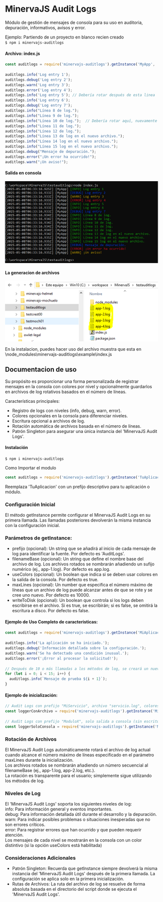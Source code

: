 # MinervaJS Audit Logs
Módulo de gestión de mensajes de consola para su uso en auditoria, depuración, informativos, avisos y error.  
  
Ejemplo: Partiendo de un proyecto en blanco recien creado  
`$ npm i minervajs-auditlogs`  
  
#### Archivo: index.js  
```javascript
const auditlogs = require('minervajs-auditlogs').getInstance('MyApp', 'app.log', true, 5, true);  
  
auditlogs.info('Log entry 1');  
auditlogs.debug('Log entry 2');  
auditlogs.warn('Log entry 3');  
auditlogs.error('Log entry 4');  
auditlogs.info('Log entry 5'); // Debería rotar después de esta linea  
auditlogs.info('Log entry 6');  
auditlogs.debug('Log entry 7');  
auditlogs.info("Línea 8 de log.");  
auditlogs.info("Línea 9 de log.");  
auditlogs.info("Línea 10 de log.");  // Debería rotar aquí, nuevamente
auditlogs.info("Línea 11 de log.");  
auditlogs.info("Línea 12 de log.");  
auditlogs.info("Línea 13 de log en el nuevo archivo.");  
auditlogs.info("Línea 14 log en el nuevo archivo.");  
auditlogs.info("Línea 15 log en el nuevo archivo.");  
auditlogs.debug("Mensaje de depuración.");  
auditlogs.error("¡Un error ha ocurrido!");  
auditlogs.warn("¡Un aviso!");  
```  
  
#### Salida en consola
![Descripción de la imagen](/images/CapturaAuditLogs.PNG)

#### La generacion de archivos
![Descripción de la imagen](/images/CapturaAuditLogsfiles.PNG)

En la instalacion, puedes hacer uso del archivo muestra que esta en \node_modules\minervajs-auditlogs\example\index.js  


## Documentacion de uso
Su propósito es proporcionar una forma personalizada de registrar mensajes en la consola con colores por nivel y opcionalmente guardarlos en archivos de log rotativos basados en el número de líneas.  
  
Características principales:
* Registro de logs con niveles (info, debug, warn, error).
* Colores opcionales en la consola para diferenciar niveles.
* Escritura opcional a archivos de log.
* Rotación automática de archivos basada en el número de líneas.
* Patrón Singleton para asegurar una única instancia del 'MinervaJS Audit Logs'.


#### Instalación
`$ npm i minervajs-auditlogs`  

Como Importar el modulo  
```javascript
const auditlogs = require('minervajs-auditlogs').getInstance('TuAplicacion');  
```  
Reemplaza 'TuAplicacion' con un prefijo descriptivo para tu aplicación o módulo.  

### Configuración Inicial  

El método getInstance permite configurar el  MinervaJS Audit Logs en su primera llamada. Las llamadas posteriores devolverán la misma instancia con la configuración inicial.  

### Parámetros de getInstance:  
* prefijo (opcional): Un string que se añadirá al inicio de cada mensaje de log para identificar la fuente. Por defecto es 'AuditLogs'.  
* filenameBase (opcional): Un string que define el nombre base del archivo de log. Los archivos rotados se nombrarán añadiendo un sufijo numérico (ej., app-1.log). Por defecto es app.log.  
* useColors (opcional): Un boolean que indica si se deben usar colores en la salida de la consola. Por defecto es true.  
* maxLines (opcional): Un number que especifica el número máximo de líneas que un archivo de log puede alcanzar antes de que se rote y se cree uno nuevo. Por defecto es 10000.  
* writeToDisk (opcional): Un boolean que controla si los logs deben escribirse en el archivo. Si es true, se escribirán; si es false, se omitirá la escritura a disco. Por defecto es false.  

#### Ejemplo de Uso Completo de caracteristicas:  
```javascript
const auditlogs = require('minervajs-auditlogs').getInstance('MiAplicacion', 'app.log', true, 10, true);  

auditlogs.info('La aplicación se ha iniciado.');  
auditlogs.debug('Información detallada sobre la configuración.');  
auditlogs.warn('Se ha detectado una condición inusual.');  
auditlogs.error('¡Error al procesar la solicitud!');  

// Después de 10 o más llamadas a los métodos de log, se creará un nuevo archivo (app-1.log).  
for (let i = 0; i < 15; i++) {  
  auditlogs.info(`Mensaje de prueba ${i + 1}`);  
}  
```  
  
#### Ejemplo de inicialización:  
```javascript
// Audit Logs con prefijo "MiServicio", archivo "servicio.log", colores habilitados, rotación cada 5000 líneas y escritura a disco.  
const loggerConArchivo = require('minervajs-auditlogs').getInstance('MiServicio', 'servicio.log', true, 5000, true);  

// Audit Logs con prefijo "ModuloX", solo salida a consola (sin escritura a disco).  
const loggerSoloConsola = require('minervajs-auditlogs').getInstance('ModuloX', 'modulo_x.log', true, 10000, false);  
```  

### Rotación de Archivos  

El MinervaJS Audit Logs automáticamente rotará el archivo de log actual cuando alcance el número máximo de líneas especificado en el parámetro maxLines durante la inicialización.  
Los archivos rotados se nombrarán añadiendo un número secuencial al filenameBase (ej., app-1.log, app-2.log, etc.).  
La rotación es transparente para el usuario; simplemente sigue utilizando los métodos de log.  

### Niveles de Log  

El 'MinervaJS Audit Logs' soporta los siguientes niveles de log:  
info: Para información general y eventos importantes.  
debug: Para información detallada útil durante el desarrollo y la depuración.  
warn: Para indicar posibles problemas o situaciones inesperadas que no son errores críticos.  
error: Para registrar errores que han ocurrido y que pueden requerir atención.  
Los mensajes de cada nivel se mostrarán en la consola con un color distintivo (si la opción useColors está habilitada)  

### Consideraciones Adicionales  

* Patrón Singleton: Recuerda que getInstance siempre devolverá la misma instancia del 'MinervaJS Audit Logs' después de la primera llamada. La configuración se aplica solo en la primera inicialización.  
* Rutas de Archivos: La ruta del archivo de log se resuelve de forma absoluta basada en el directorio del script donde se ejecuta el 'MinervaJS Audit Logs'.  
